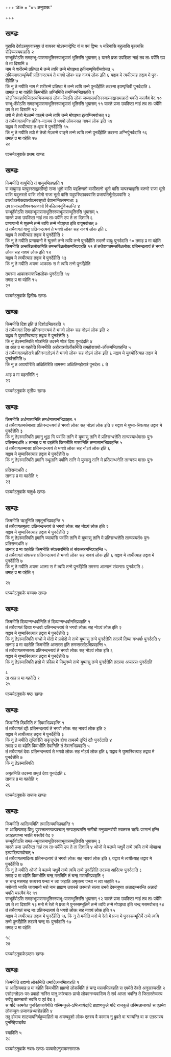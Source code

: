+++
title = "०५ अनुवाकः"

+++
## खण्डः

गुहासि देवोऽस्युपवास्युप तं वायस्व योऽस्मान्द्वेष्टि यं च वयं द्विष्मः १
महिनासि बहुलासि बृहत्यसि रोहिण्यस्यपन्नासि २   
सम्भूर्देवोऽसि
समहम्भू-यासमाभूतिरस्याभूयासं भूतिरसि भूयासम् ३
यास्ते प्रजा उपदिष्टा नाहं तव ताः पर्येमि उप ते ता दिशामि ४   
नाम मे
शरीरम्मे प्रतिष्ठा मे तन्मे त्वयि तन्मे मोपहृथा इतीमाम्पृथिवीमवोचत्
५   
तमियमागतम्पृथिवी प्रतिनन्दत्ययं ते भगवो लोकः सह नावयं लोक इति ६
यद्वाव मे त्वयीत्याह तद्वाव मे पुन-र्देहीति ७   
किं नु ते मयीति
नाम मे शरीरम्मे प्रतिष्ठा मे तन्मे त्वयि तन्मे पुनर्देहीति तदस्मा
इयम्पृथिवी पुनर्ददाति ८   
तामाह प्र मा वाहेति किमभीति अग्निमिति
तमग्निमभिप्रवहति ९   
सोऽग्निमाहाभिजिदस्यभिजय्यासं लोक-जिदसि लोकं
जय्यासमत्तिरस्यन्नमद्यासमन्नादो भवति यस्त्वैवं वेद १०
सम्भू-र्देवोऽसि समहम्भूयासमाभूतिरस्याभूयासं भूतिरसि भूयासम् ११
यास्ते प्रजा उपदिष्टा नाहं तव ताः पर्येमि उप ते ता दिशामि १२   
तपो
मे तेजो मेऽन्नम्मे वाङ्मे तन्मे त्वयि तन्मे मोपहृथा इत्यग्निमवोचत् १३   
तं
तथैवागतमग्निः प्रतिन-न्दत्ययं ते भगवो लोकस्सह नावयं लोक इति १४   
यद्वाव मे
त्वयीत्याह त-द्वाव मे पुनर्देहीति १५   
किं नु ते मयीति तपो मे तेजो
मेऽन्नम्मे वाङ्मे तन्मे त्वयि तन्मे पुनर्देहीति तदस्मा अग्निर्पुनर्ददाति १६   
तमाह प्र मा वहेति १७   
२०

पञ्चमेऽनुवाके प्रथमः खण्डः

## खण्डः 

 

किमभीति वायुमिति तं वायुमभिप्रवहति १   
स वायुमाह यत्पुरस्ताद्वासीन्द्रो
राजा भूतो वासि यद्दक्षिणतो वासीशानो भूतो वासि यत्पश्चाद्वासि वरुणो
राजा भूतो वासि यदुत्तरतो वासि सोमो राजा भूतो वासि यदुपरिष्टादववासि
प्रजापतिर्भूतोऽववासि २   
व्रात्योऽस्येकव्रात्योऽनवसृष्टो
देवानाम्बिलमप्यधाः ३   
तव प्रजास्तवौषधयस्तवापो
विचलितमनुविचलन्ति ४   
सम्भूर्देवोऽसि
समहम्भूयासमाभूतिरस्याभूयासम्भूतिरसि भूयासम् ५   
यास्ते प्रजा
उपदिष्टा नाहं तव ताः पर्येमि उप ते ता दिशामि ६   
प्राणापानौ मे
श्रुतम्मे तन्मे त्वयि तन्मे मोपहृथा इति वायुमवोचत् ७   
तं
तथैवागतं वायुः प्रतिनन्दत्ययं ते भगवो लोकः सह नावयं लोक इति ८   
यद्वाव
मे त्वयीत्याह तद्वाव मे पुनर्देहीति ९   
किं नु ते मयीति प्राणापानौ मे
श्रुतम्मे तन्मे त्वयि तन्मे पुनर्देहीति तदस्मै वायुः पुनर्ददाति १०
तमाह प्र मा वहेति किमभीति अन्तरिक्षलोकमिति
तमन्तरिक्षलोकमभिप्रवहति ११
तं तथैवागतमन्तरिक्षलोकः प्रतिनन्दत्ययं ते भगवो लोकः सह नावयं लोक इति
१२   
यद्वाव मे त्वयीत्याह तद्वाव मे पुनर्देहीति १३   
किं नु ते मयीति अयम्म
आकाशः स मे त्वयि तन्मे पुनर्देहीति 

तमस्मा आकाशमन्तरिक्षलोकः पुनर्ददाति १४   
तमाह प्र मा वहेति १५   
२१   


पञ्चमेऽनुवाके द्वितीयः खण्डः

## खण्डः 

 

किमभीति दिश इति तं दिशोऽभिप्रवहति १   
तं तथैवागतं दिशः प्रतिनन्दन्त्ययं ते
भगवो लोकः सह नोऽयं लोक इति २   
यद्वाव मे युष्मास्वित्याह तद्वाव मे
पुनर्दत्तेति ३   
किं नु तेऽस्मास्विति श्रोत्रमिति तदस्मै
श्रोत्रं दिशः पुनर्ददति ४   
ता आह प्र मा वहतेति किमभीति
अहोरात्रयोर्लोकमिति
तमहोरात्रयो-र्लोकमभिप्रवहन्ति
५   
तं तथैवागतमहोरात्रे प्रतिनन्दतोऽयं ते भगवो लोकः सह नोऽयं लोक इति ६
यद्वाव मे युवयोरित्याह तद्वाव मे पुनर्दत्तमिति ७   
किं नु त
आवयोरिति अक्षितिरिति तामस्मा अक्षितिमहोरात्रे पुनर्दत्तः ८
ते 

आह प्र मा वहतमिति ९   
२२   


पञ्चमेऽनुवाके तृतीयः खण्डः

## खण्डः 

 

किमभीति अर्धमासानिति तमर्धमासानभिप्रवहतः १   
तं तथैवागतमर्धमासाः
प्रतिनन्दन्त्ययं ते भगवो लोकः सह नोऽयं लोक इति २
यद्वाव मे युष्मा-स्वित्याह तद्वाव मे पुनर्दत्तेति ३   
किं नु
तेऽस्मास्विति इमानु क्षुद्रा णि पर्वाणि तानि मे युष्मासु
तानि मे प्रतिसन्धत्तेति तान्यस्यार्धमासाः पुनः प्रतिसन्दधति ४
तानाह प्र मा वहतेति किमभीति मासानिति तम्मासानभिप्रवहन्ति ५   
तं
तथैवागतम्मासाः प्रतिनन्दन्त्ययं ते भगवो लोकः सह नोऽयं लोक इति ६   
यद्वाव
मे युष्मास्वित्याह तद्वाव मे पुनर्दत्तेति ७   
किं नु तेऽस्मास्विति इमानि
स्थूलानि पर्वाणि तानि मे युष्मासु तानि मे प्रतिसन्धत्तेति तान्यस्य
मासाः पुनः 

प्रतिसन्दधति ८   
तानाह प्र मा वहतेति ९   
२३   


पञ्चमेऽनुवाके चतुर्थः खण्डः

## खण्डः 

 

किमभीति ऋतूनिति तमृतूनभिप्रवहन्ति १   
तं तथैवागतमृतवः प्रतिनन्दन्त्ययं ते
भगवो लोकः सह नोऽयं लोक इति २   
यद्वाव मे युष्मास्वित्याह तद्वाव मे
पुनर्दत्तेति ३   
किं नु तेऽस्मास्विति इमानि ज्यायांसि पर्वाणि
तानि मे युष्मासु तानि मे प्रतिसन्धत्तेति तान्यस्यर्तवः पुनः प्रतिसन्दधति
४   
तानाह प्र मा वहतेति किमभीति संवत्सरमिति तं संवत्सरमभिप्रवहन्ति ५   
तं
तथैवागतं संवत्सरः प्रतिनन्दत्ययं ते भगवो लोकः सह नावयं लोक इति ६
यद्वाव मे त्वयीत्याह तद्वाव मे पुनर्देहीति ७   
किं नु ते मयीति अयम्म
आत्मा स मे त्वयि तन्मे पुनर्देहीति तमस्मा आत्मानं संवत्सरः
पुनर्ददाति ८   
तमाह प्र मा वहेति ९   


२४   


पञ्चमेऽनुवाके पञ्चमः खण्डः

## खण्डः 

 

किमभीति दिव्यान्गन्धर्वानिति तं दिव्यान्गन्धर्वानभिप्रवहति १   
तं तथैवागतं
दिव्या गन्धर्वाः प्रतिनन्दन्त्ययं ते भगवो लोकः सह नोऽयं लोक इति २   
यद्वाव
मे युष्मास्वित्याह तद्वाव मे पुनर्दत्तेति ३   
किं नु तेऽस्मास्विति गन्धो
मे मोदो मे प्रमोदो मे तन्मे युष्मासु तन्मे पुनर्दत्तेति तदस्मै
दिव्या गन्धर्वाः पुनर्ददति ४   
तानाह प्र मा वहतेति किमभीति
अप्सरस इति तमप्सरसोऽभिप्रवहन्ति ५   
तं तथैवागतमप्सरसः
प्रतिनन्दन्त्ययं ते भगवो लोकः सह नोऽयं लोक इति
६   
यद्वाव मे युष्मास्वित्याह तद्वाव मे पुनर्दत्तेति ७   
किं नु
तेऽस्मास्विति हसो मे क्रीळा मे मिथुनम्मे तन्मे
युष्मासु तन्मे पुनर्दत्तेति तदस्मा अप्सरसः पुनर्ददति 

८   
ता आह प्र मा वहतेति ९   
२५   


पञ्चमेऽनुवाके षष्ठः खण्डः

## खण्डः 

 

किमभीति दिवमिति तं दिवमभिप्रवहन्ति १   
तं तथैवागतं द्यौः प्रतिनन्दत्ययं ते
भगवो लोकः सह नावयं लोक इति २   
यद्वाव मे त्वयीत्याह तद्वाव मे पुनर्देहीति
३   
किं नु ते मयीति तृप्तिरिति सकृत्तृप्तेव ह्येषा तामस्मै तृप्तिं द्यौः
पुनर्ददाति ४   
तमाह प्र मा वहेति किमभीति देवानिति तं देवानभिप्रवहति ५   
तं
तथैवागतं देवाः प्रतिनन्दन्त्ययं ते भगवो लोकः सह नोऽयं लोक इति ६
यद्वाव मे युष्मास्वित्याह तद्वाव मे पुनर्दत्तेति ७   
किं नु
तेऽस्मास्विति 

अमृतमिति तदस्मा अमृतं देवाः पुनर्ददति ८   
तानाह प्र मा वहतेति ९   
२६   


पञ्चमेऽनुवाके सप्तमः खण्डः

## खण्डः 

 

किमभीति आदित्यमिति तमादित्यमभिप्रवहन्ति १   
स आदित्यमाह विभूः
पुरस्तात्सम्पत्पश्चात् सम्यङ्त्वमसि समीचो
मनुष्यानरोषी रुषतस्त ऋषिः पाप्मानं हन्ति अपहतपाप्मा भवति
यस्त्वैवं वेद २   
सम्भूर्देवोऽसि
समह-म्भूयासमाभूतिरस्याभूयासम्भूतिरसि
भूयासम् ३   
यास्ते प्रजा उपदिष्टा नाहं तव ताः पर्येमि उप ते ता दिशामि ४
ओजो मे बलम्मे चक्षुर्मे तन्मे त्वयि तन्मे मोपहृथा इत्यादित्यमवोचत्
५   
तं तथैवागतमादित्यः प्रतिनन्दत्ययं ते भगवो लोकः सह नावयं लोक इति ६
यद्वाव मे त्वयीत्याह तद्वाव मे पुनर्देहीति ७   
किं नु ते मयीति
ओजो मे बलम्मे चक्षुर्मे तन्मे त्वयि तन्मे पुनर्देहीति तदस्मा आदित्यः
पुनर्ददाति ८   
तमाह प्र मा वहेति किमभीति चन्द्र मसमिति तं चन्द्र
मसमभिप्रवहति ९   
स चन्द्र मसमाह सत्यस्य पन्था न त्वा
जहाति अमृतस्य पन्था न त्वा जहाति १०   
नवोनवो भवसि जायमानो भरो नाम
ब्राह्मण उपास्से तस्मात्ते सत्या उभये देवमनुष्या
अन्नाद्यम्भरन्ति अन्नादो भवति यस्त्वैवं वेद
११   
सम्भूर्देवोऽसि समहम्भूयासमाभूतिरस्याभू-यासम्भूतिरसि भूयासम् १२
यास्ते प्रजा उपदिष्टा नाहं तव ताः पर्येमि उप ते ता दिशामि १३
मनो मे रेतो मे प्रजा मे पुनस्सम्भूतिर्मे तन्मे त्वयि तन्मे मोपहृथा
इति चन्द्र मसमवोचत् १४   
तं तथैवागतं चन्द्र माः प्रतिनन्दत्ययं ते भगवो
लोकः सह नावयं लोक इति १५   
यद्वाव मे त्वयीत्याह तद्वाव मे पुनर्देहीति १६
किं नु ते मयीति मनो मे रेतो मे प्रजा मे पुनस्सम्भूतिर्मे तन्मे त्वयि
तन्मे पुनर्देहीति तदस्मै चन्द्र माः पुनर्ददाति १७   
तमाह प्र मा वहेति 

१८   
२७   


पञ्चमेऽनुवाकेऽष्टमः खण्डः

## खण्डः 

 

किमभीति ब्रह्मणो लोकमिति तमादित्यमभिप्रवहति १   
स आदित्यमाह प्र मा वहेति
किमभीति ब्रह्मणो लोकमिति तं चन्द्र मसमभिप्रवहति स एवमेते देवते
अनुसञ्चरति २   
एसोऽन्तोऽतः परः प्रवाहो नास्ति यानु कांश्चातः
प्राचो लोकानभ्यवादिष्म ते सर्व आप्ता भवन्ति ते जितास्तेष्वस्य
सर्वेषु कामचारो भवति य एवं वेद ३   
स यदि कामयेत पुनरिहाजायेयेति
यस्मिन्कुले-ऽभिध्यायेद्यदि ब्राह्मणकुले यदि राजकुले तस्मिन्नाजायते स
एतमेव लोकम्पुनः प्रजानन्नभ्यारोहन्नेति ४   
तदु होवाच
शाट्यायनिर्बहुव्याहितो वा अयम्बहुशो
लोकः एतस्य वै कामाय नु ब्रुवते वा श्राम्यन्ति वा क एतत्प्रास्य
पुनरिहेयादत्रैव 

स्यादिति ५   
२८   


पञ्चमेऽनुवाके नवमः खण्डः पञ्चमोऽनुवाकस्समाप्तः 
